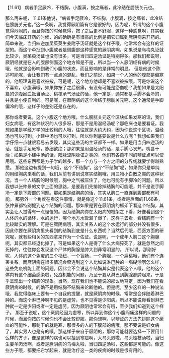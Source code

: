 【11.61】  病者手足厥冷，不结胸，小腹满，按之痛者，此冷结在膀胱关元也。

那么再来呢， 11.61条他说，“病者手足厥冷，不结胸，小腹满，按之痛者，此冷结在膀胱关元也。”这一条啊，我觉得厥阴篇有它是很好的。因为呢，所谓的这个小腹觉得闷闷的，而且你按的时候觉得，按了之后更不舒服，这样一种感觉啊，其实我们今天临床开药的时候，的的确确是有很高的比例是把它归属到厥阴病来开药的。简单来说，当归四逆加吴茱萸生姜附子汤证就是这个样子哦，他常常会有这样的证型的。而这个牵扯到小腹或者是侧腹部这种感觉的厥阴病啊，如果说是乌梅丸证就比较少，吴茱萸汤证也没有很多，可是当归四逆汤证是特别得多。那我们都说呀，厥阴经就是在人的腹部侧面这个地方嘛是不是，所以当一个人厥阴经有病的时候哦，他就是会影响到我们小腹的状态，而且影响的是非常的明显。
但是他这个陈述可能呢，会让我们有一点点的混乱，我们之前说，如果一个人的他的腹部是偏寒的，他照理说是喜欢被按，可是呢，这个地方他却是不喜欢被按哦。可是你说这个不喜欢，小腹满哦，如果你按了之后很痛，有没有可能是瘀血呢？我想如果是太阳篇的少腹瘀血抵当汤证、桃核承气汤证的话，他一定是，通常都是手脚不会冷的，并且是小便自利的。可是呢，在厥阴病的这个冷结于膀胱关元啊，这个通常是手脚偏冷的哦，这样子的差别还是存在的。

那你或者要说，这个小腹这个地方哦，什么膀胱关元这个区块如果发寒的话，我们妇女病哦，有这种状况的人很多呀，那是不是用温经汤呢？那临床也是要看证。我想如果是学经方学的比较粗的人哦，往往就是大约大约，因为你说这个区块，温经汤也可以打到，小建中汤也可以打到，所以你到底要说是什么方呢？我想如果我们学仔细一点就很容易去发现，其实这些汤的主证都不一样。如果是用当归四逆汤的话，就是手足厥寒，脉细欲绝；那如果是用温经汤的话，是手脚心发热，嘴唇干燥；如果是小建中汤的话，阳脉涩阴脉弦之类的，他们有各自不同的辨证点可以使用哦。这些东西都是方子学的越多，那一个方与一个方之间的分界线就要学得越熟悉。
那他这边有提到一句哦，这个“不结胸”。这个“不结胸”呢，如果你只是单纯的用结胸病来看的话，我们从前有讲到说寒实结胸哦，用三物小白散之类的这种状况。当一个人结胸的时候哦，胸中之气被压住了，他也可能有手脚冷的问题。所以我想以张仲景的文字上面的思路，是要我们先排除掉结胸的可能哦，并不是说手脚冷一定是下腹部的问题。那如果是结胸病的话，其实从胸口一直连到腹部都有可能。
那另外一个角度在看这件事情，就是像这个11.61条，或者是后面的11.68条，张仲景都特别提到这个结胸的问题。那如果是要在厥阴病的框架下看这个结胸，其实会让人觉得有一点怪怪的。因为结胸病你在太阳病的框架之下看，好像看到这个人体的水的循环，水的运行，哪个地方水管漏了爆了，这样子去看，看结胸有一个比较踏实的理解。可是在厥阴病哦，其实关系人的这个水运行的部分并没有很多，因此你要在厥阴病里头看到的结胸到底是什么东西呢？当然后代哦，西医方面的研究呢，就有些相关的东西拿来作为一个佐证。说是呢，一个成年人胸口这个胸腺呢，其实都已经退化掉了，可是如果这个人是得了什么大病猝死了，就是忽然之间死掉的，往往你会发现这个尸体的胸腺是肿大到非常明显的。
所以说，那刚好呢，人体的这个免疫的三个枢纽，一个盲肠，一个胸腺，一个扁桃哦，他们有个连署关系。而厥阴病在很多情况会牵连到这个人比如说淋巴肿的一塌糊涂啊怎么样，这些免疫机能上面的问题。因此会不会说这个结胸其实是代表这个人哦，他的这个体内有这个细菌感染啦，免疫机能的问题，乃至于要从淋巴到胸腺都肿起来，于是乎呈现出一个结胸的现象。当然，现在我们也不能说的那么地笃定，因为我们在看厥阴病的时候，的确不是用结胸不结胸来论断他的。但是呢，至少这样的一种说法哦，我觉得临床上要有一个自我的提醒，就是厥阴病的时候，常常是会伴随着淋巴肿的。而这个淋巴肿啊不见的是虚劳，也不见得是少阳病。所以不能说你看到淋巴肿就一定是少阳或者一定是虚劳，因为厥阴也常常会有哦，至少我们知道到这个样子。
那至于说呢，这个厥阴经因为虚寒，所以弄到你这个小腹闷痛这样的问题的时候，而且你按的时候你也不会比较舒服。那你想啊，以辨证的方法先排除这个瘀血的可能性，那剩下的就是寒，那很多的人的下腹部的病哦，那不要说是妇女病了，其实男人也是有的哦。那这样子来自于厥阴的，那你可能就要选择一下要用什么样的方子，像是这样的病也可以挂到寒疝啊，大乌头煎啦，乌头桂枝汤啦，当归生姜羊肉汤啊，或者是厥阴病的乌梅丸啦，当归四逆汤啦，这些都是可能的。像这些方子哦，都要把它学起来，就是治疗这一类的疾病的时候是很有用的。

